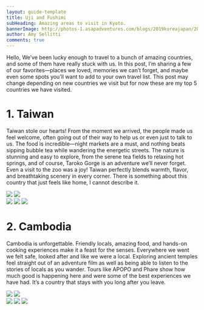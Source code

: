 ```yaml
---
layout: guide-template
title: Uji and Fushimi
subHeading: Amazing areas to visit in Kyoto. 
bannerImage: http://photos-1.asapadventures.com/blogs/2019koreajapan/2019-09-22/IMG_1859.jpg_compressed.JPEG
author: Amy Sellitti
comments: true
---
```


Hello, We’ve been lucky enough to travel to a bunch of amazing countries, and some of them have really stuck with us. In this post, I’m sharing a few of our favorites—places we loved, memories we can’t forget, and maybe even some spots you’ll want to add to your own travel list. This post may change depending on new countries we visit but for now these are my top 5 countries we have visited. 

# 1. Taiwan
Taiwan stole our hearts! From the moment we arrived, the people made us feel welcome, often going out of their way to help us or even just to talk to us. The food is incredible—night markets are a must, and nothing beats sipping bubble tea while wandering the  energetic streets. The nature is stunning and easy to explore, from the serene tea fields to relaxing hot springs, and of course, Taroko Gorge is an adventure we’ll never forget. Even a visit to the zoo was a joy! Taiwan perfectly blends warmth, flavor, and breathtaking scenery in every corner. There is something about this country that just feels like home, I cannot describe it.

<div class="grid-2c">
  <img src="http://photos-1.asapadventures.com/blogs/2016taiwanjapan/2016-01-02/IMG_2973.JPG_compressed.JPEG"/>
  <img src="http://photos-1.asapadventures.com/blogs/2016taiwanjapan/2015-12-29/IMG_2100.JPG_compressed.JPEG"/>
</div>
<div class="grid-3c">
  <img src="http://photos-1.asapadventures.com/blogs/2019vietnamtaiwan/2019-12-29/IMG_3751.JPG_compressed.JPEG"/>
  <img src="http://photos-1.asapadventures.com/blogs/2019vietnamtaiwan/2019-12-30/20191230201947_IMG_3861.jpg_compressed.JPEG"/>
  <img src="http://photos-1.asapadventures.com/blogs/2019vietnamtaiwan/2020-01-02/IMG_20200102_112859.jpg_compressed.JPEG"/>
</div>


# 2. Cambodia
Cambodia is unforgettable. Friendly locals, amazing food, and hands-on cooking experiences make it a feast for the senses. Everywhere we went we felt safe, looked after and like we were a local. Exploring ancient temples feel straight out of an adventure film as well as being able to listen to the stories of locals as you wander. Tours like APOPO and Phare show how much good is happening here and were some of the best experiences we have had. It’s a country that stays with you long after you leave.

<div class="grid-2c">
  <img src="http://photos-2.asapadventures.com/blogs/2024southeastasia/2025-01-03/PXL_20250103_112317346.jpg_compressed.JPEG"/>
  <img src="http://photos-2.asapadventures.com/blogs/2024southeastasia/2025-01-05/PXL_20250104_235211273.jpg_compressed.JPEG"/>
</div>
<div class="grid-3c">
  <img src="http://photos-2.asapadventures.com/blogs/2024southeastasia/2025-01-05/PXL_20250105_133538019.MP.jpg_compressed.JPEG"/>
  <img src="http://photos-2.asapadventures.com/blogs/2024southeastasia/2025-01-06/PXL_20250106_045332898.jpg_compressed.JPEG"/>
  <img src="http://photos-2.asapadventures.com/blogs/2024southeastasia/2025-01-07/PXL_20250107_014333402.jpg_compressed.JPEG"/>
</div>



<div class="grid-2c">
  <img src=""/>
  <img src=""/>
</div>
<div class="grid-3c">
  <img src=""/>
  <img src=""/>
  <img src=""/>
</div>